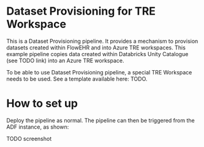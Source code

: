 # Dataset Provisioning for TRE Workspace

This is a Dataset Provisioning pipeline. It provides a mechanism to provision datasets created within FlowEHR and into Azure TRE workspaces. 
This example pipeline copies data created within Databricks Unity Catalogue (see TODO link) into an Azure TRE workspace.

To be able to use Dataset Provisioning pipeline, a special TRE Workspace needs to be used. See a template available here: TODO.

# How to set up

Deploy the pipeline as normal. The pipeline can then be triggered from the ADF instance, as shown:

TODO screenshot